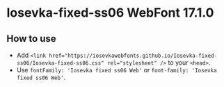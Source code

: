 # Iosevka-fixed-ss06 WebFont 17.1.0

## How to use

- Add `<link href="https://iosevkawebfonts.github.io/Iosevka-fixed-ss06/Iosevka-fixed-ss06.css" rel="stylesheet" />` to your `<head>`.
- Use `fontFamily: 'Iosevka fixed ss06 Web'` or `font-family: 'Iosevka fixed ss06 Web'`.
